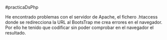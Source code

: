 #practicaDsPhp

He encontrado problemas con el servidor de Apache, el fichero .htaccess donde se redirecciona la URL al BootsTrap me crea errores en el navegador.
Por ello he tenido que codificar sin poder comprobar en el navegador el resultado.
